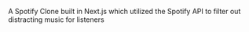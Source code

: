 A Spotify Clone built in Next.js which utilized the Spotify API to filter out distracting music for listeners 

